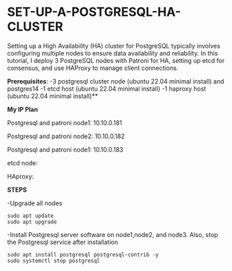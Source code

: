 # SET-UP-A-POSTGRESQL-HA-CLUSTER
Setting up a High Availability (HA) cluster for PostgreSQL typically involves configuring multiple nodes to ensure data availability and reliability. In this tutorial, I deploy 3 PostgreSQL nodes with Patroni for HA, setting up etcd for consensus, and use HAProxy to manage client connections.

**Prerequisites**:
-3 postgresql cluster node (ubuntu 22.04 minimal install) and postgres14
-1 etcd host (ubuntu 22.04 minimal install)
-1 haproxy host (ubuntu 22.04 minimal install)**

**My IP Plan**

Postgresql and patroni node1: 10.10.0.181

Postgresql and patroni node2: 10.10.0.182

Postgresql and patroni node1: 10.10.0.183

etcd node:

HAproxy:

**STEPS**

-Upgrade all nodes
```
sudo apt update
sudo apt upgrade
```
-Install Postgresql server software on node1,node2, and node3. Also, stop the Postgresql service after installation
```
sudo apt install postgresql postgresql-contrib -y
sudo systemctl stop postgresql
```





